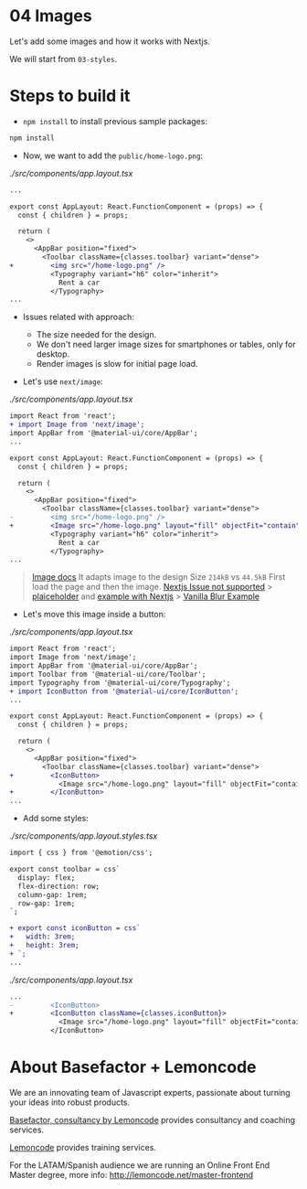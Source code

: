 # 04 Images

Let's add some images and how it works with Nextjs.

We will start from `03-styles`.

# Steps to build it

- `npm install` to install previous sample packages:

```bash
npm install
```

- Now, we want to add the `public/home-logo.png`:

_./src/components/app.layout.tsx_

```diff
...

export const AppLayout: React.FunctionComponent = (props) => {
  const { children } = props;

  return (
    <>
      <AppBar position="fixed">
        <Toolbar className={classes.toolbar} variant="dense">
+         <img src="/home-logo.png" />
          <Typography variant="h6" color="inherit">
            Rent a car
          </Typography>
...
```

- Issues related with approach:

  - The size needed for the design.
  - We don't need larger image sizes for smartphones or tables, only for desktop.
  - Render images is slow for initial page load.

- Let's use `next/image`:

_./src/components/app.layout.tsx_

```diff
import React from 'react';
+ import Image from 'next/image';
import AppBar from '@material-ui/core/AppBar';
...

export const AppLayout: React.FunctionComponent = (props) => {
  const { children } = props;

  return (
    <>
      <AppBar position="fixed">
        <Toolbar className={classes.toolbar} variant="dense">
-         <img src="/home-logo.png" />
+         <Image src="/home-logo.png" layout="fill" objectFit="contain"  />
          <Typography variant="h6" color="inherit">
            Rent a car
          </Typography>
...
```

> [Image docs](https://nextjs.org/docs/api-reference/next/image)
> It adapts image to the design
> Size `214kB` vs `44.5kB`
> First load the page and then the image.
> [Nextjs Issue not supported](https://github.com/vercel/next.js/issues/18858) > [plaiceholder](https://github.com/joe-bell/plaiceholder) and [example with Nextjs](https://github.com/joe-bell/plaiceholder/tree/main/examples/next) > [Vanilla Blur Example](https://codepen.io/darajava/pen/GRZzpbB?editors=0110)

- Let's move this image inside a button:

_./src/components/app.layout.tsx_

```diff
import React from 'react';
import Image from 'next/image';
import AppBar from '@material-ui/core/AppBar';
import Toolbar from '@material-ui/core/Toolbar';
import Typography from '@material-ui/core/Typography';
+ import IconButton from '@material-ui/core/IconButton';
...

export const AppLayout: React.FunctionComponent = (props) => {
  const { children } = props;

  return (
    <>
      <AppBar position="fixed">
        <Toolbar className={classes.toolbar} variant="dense">
+         <IconButton>
            <Image src="/home-logo.png" layout="fill" objectFit="contain" />
+         </IconButton>
...

```

- Add some styles:

_./src/components/app.layout.styles.tsx_

```diff
import { css } from '@emotion/css';

export const toolbar = css`
  display: flex;
  flex-direction: row;
  column-gap: 1rem;
  row-gap: 1rem;
`;

+ export const iconButton = css`
+   width: 3rem;
+   height: 3rem;
+ `;
...

```

_./src/components/app.layout.tsx_

```diff
...
-         <IconButton>
+         <IconButton className={classes.iconButton}>
            <Image src="/home-logo.png" layout="fill" objectFit="contain" />
          </IconButton>
```

# About Basefactor + Lemoncode

We are an innovating team of Javascript experts, passionate about turning your ideas into robust products.

[Basefactor, consultancy by Lemoncode](http://www.basefactor.com) provides consultancy and coaching services.

[Lemoncode](http://lemoncode.net/services/en/#en-home) provides training services.

For the LATAM/Spanish audience we are running an Online Front End Master degree, more info: http://lemoncode.net/master-frontend
